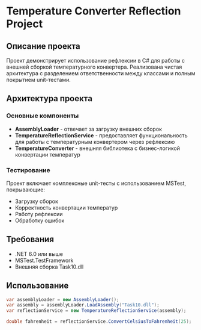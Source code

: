 # Temperature Converter Reflection Project

## Описание проекта

Проект демонстрирует использование рефлексии в C# для работы с внешней сборкой температурного конвертера. Реализована чистая архитектура с разделением ответственности между классами и полным покрытием unit-тестами.

## Архитектура проекта

### Основные компоненты

- **AssemblyLoader** - отвечает за загрузку внешних сборок
- **TemperatureReflectionService** - предоставляет функциональность для работы с температурным конвертером через рефлексию
- **TemperatureConverter** - внешняя библиотека с бизнес-логикой конвертации температур

### Тестирование

Проект включает комплексные unit-тесты с использованием MSTest, покрывающие:
- Загрузку сборок
- Корректность конвертации температур
- Работу рефлексии
- Обработку ошибок

## Требования

- .NET 6.0 или выше
- MSTest.TestFramework
- Внешняя сборка Task10.dll

## Использование

```csharp
var assemblyLoader = new AssemblyLoader();
var assembly = assemblyLoader.LoadAssembly("Task10.dll");
var reflectionService = new TemperatureReflectionService(assembly);

double fahrenheit = reflectionService.ConvertCelsiusToFahrenheit(25);
```
